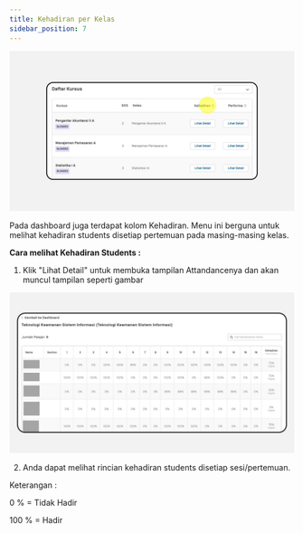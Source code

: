 ```yaml
---
title: Kehadiran per Kelas
sidebar_position: 7
---
```

![](/img/degree-lecture-kehadiran.jpg)

Pada dashboard juga terdapat kolom Kehadiran. Menu ini berguna untuk melihat kehadiran students disetiap pertemuan pada masing-masing kelas.

**Cara melihat Kehadiran Students :**

1. Klik "Lihat Detail" untuk membuka tampilan Attandancenya dan akan muncul tampilan seperti gambar

![](/img/degree-lecture-kehadiran-3.jpg)

2. Anda dapat melihat rincian kehadiran students disetiap sesi/pertemuan.

Keterangan : 

0 % = Tidak Hadir

100 % = Hadir

